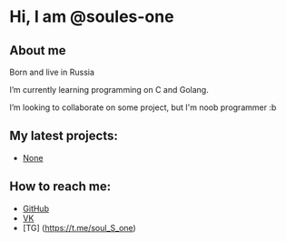 # Hi, I am @soules-one
## About me
Born and live in Russia

I’m currently learning programming on C and Golang.

I’m looking to collaborate on some project, but I'm noob programmer :b
## My latest projects:
* [None](_)

## How to reach me:
* [GitHub](https://github.com/soules-one/)
* [VK](https://vk.com/soulezz)
* [TG] (https://t.me/soul_S_one)
 

